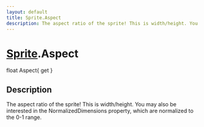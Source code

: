 ```yaml
---
layout: default
title: Sprite.Aspect
description: The aspect ratio of the sprite! This is width/height. You may also be interested in the NormalizedDimensions property, which are normalized to the 0-1 range.
---
```

# [Sprite]({{site.url}}/Pages/Reference/Sprite.html).Aspect

<div class='signature' markdown='1'>
float Aspect{ get }
</div>

## Description
The aspect ratio of the sprite! This is width/height.
You may also be interested in the NormalizedDimensions property,
which are normalized to the 0-1 range.

